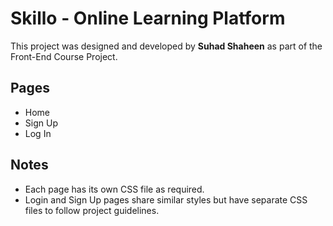 # Skillo - Online Learning Platform

This project was designed and developed by **Suhad Shaheen** as part of the Front-End Course Project.  

## Pages
- Home
- Sign Up
- Log In

## Notes
- Each page has its own CSS file as required.
- Login and Sign Up pages share similar styles but have separate CSS files to follow project guidelines.
